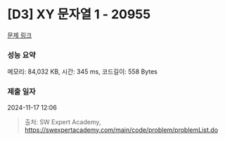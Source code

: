 # [D3] XY 문자열 1 - 20955 

[문제 링크](https://swexpertacademy.com/main/code/problem/problemDetail.do?contestProbId=AY_gm8_6NjcDFAVF) 

### 성능 요약

메모리: 84,032 KB, 시간: 345 ms, 코드길이: 558 Bytes

### 제출 일자

2024-11-17 12:06



> 출처: SW Expert Academy, https://swexpertacademy.com/main/code/problem/problemList.do